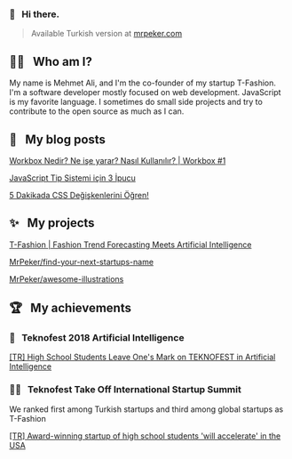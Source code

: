 ### 👋 &nbsp; Hi there.
> Available Turkish version at [mrpeker.com](https://mrpeker.com)

## 👨‍💻 &nbsp; Who am I?

My name is Mehmet Ali, and I'm the co-founder of my startup T-Fashion. I'm a software developer mostly focused on web development. JavaScript is my favorite language. I sometimes do small side projects and try to contribute to the open source as much as I can.

## 📝 &nbsp; My blog posts

[Workbox Nedir? Ne işe yarar? Nasıl Kullanılır? | Workbox #1](https://medium.com/@mrpeker/workbox-nedir-ne-i%C5%9Fe-yarar-nas%C4%B1l-kullan%C4%B1l%C4%B1r-workbox-1-93dcdcb54763)

[JavaScript Tip Sistemi için 3 İpucu](https://medium.com/sorcial-dev/javascript-tip-sistemi-için-3-i̇pucu-ea8bb0ba6923)

[5 Dakikada CSS Değişkenlerini Öğren!](https://medium.com/sorcial-dev/5-dakikada-css-değişkenleri-öğren-75e13fb5c8c5)

## ✨ &nbsp; My projects

[T-Fashion | Fashion Trend Forecasting Meets Artificial Intelligence](https://tfashion.ai)

[MrPeker/find-your-next-startups-name](https://find-your-next-startups-name.now.sh)

[MrPeker/awesome-illustrations](https://awesome-illustrations.now.sh)

## 🏆 &nbsp; My achievements

### 🥇 &nbsp; Teknofest 2018 Artificial Intelligence

[\[TR\] High School Students Leave One's Mark on TEKNOFEST in Artificial Intelligence](https://www.aa.com.tr/tr/bilim-teknoloji/lise-ogrencileri-yapay-zekada-teknofeste-damga-vurdu/1263859)

### 🥉🥇 &nbsp; Teknofest Take Off International Startup Summit

We ranked first among Turkish startups and third among global startups as T-Fashion

[\[TR\] Award-winning startup of high school students 'will accelerate' in the USA](https://www.aa.com.tr/tr/bilim-teknoloji/liseli-genclerin-odullu-girisimi-abdde-hizlanacak-/1608298)
